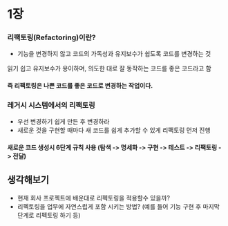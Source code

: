 # 1장

### 리팩토링(Refactoring)이란?
- 기능을 변경하지 않고 코드의 가독성과 유지보수가 쉽도록 코드를 변경하는 것

읽기 쉽고 유지보수가 용이하며, 의도한 대로 잘 동작하는 코드를 좋은 코드라고 함

#### 즉 리팩토링은 나쁜 코드를 좋은 코드로 변경하는 작업이다.

### 레거시 시스템에서의 리팩토링
- 우선 변경하기 쉽게 만든 후 변경하라
- 새로운 것을 구현할 때마다 새 코드를 쉽게 추가할 수 있게 리팩토링 먼저 진행

#### 새로운 코드 생성시 6단계 규칙 사용 (탐색 -> 명세화 -> 구현 -> 테스트 -> 리팩토링 -> 전달)


## 생각해보기
- 현재 회사 프로젝트에 배운대로 리펙토링을 적용할수 있을까?
- 리펙토링을 업무에 자연스럽게 포함 시키는 방법? (예를 들어 기능 구현 후 마지막 단계로 리펙토링 하기 등) 
